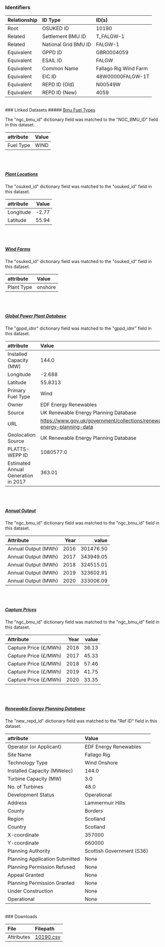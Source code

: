 ### Identifiers

| Relationship   | ID Type              | ID(s)                 |
|:---------------|:---------------------|:----------------------|
| Root           | OSUKED ID            | 10190                 |
| Related        | Settlement BMU ID    | T_FALGW-1             |
| Related        | National Grid BMU ID | FALGW-1               |
| Equivalent     | GPPD ID              | GBR0004059            |
| Equivalent     | ESAIL ID             | FALGW                 |
| Equivalent     | Common Name          | Fallago Rig Wind Farm |
| Equivalent     | EIC ID               | 48W00000FALGW-1T      |
| Equivalent     | REPD ID (Old)        | N00549W               |
| Equivalent     | REPD ID (New)        | 4059                  |

<br>
### Linked Datasets
##### <a href="https://osuked.github.io/Power-Station-Dictionary/datasets/bmu-fuel-types">Bmu Fuel Types</a>



The "ngc_bmu_id" dictionary field was matched to the "NGC_BMU_ID" field in this dataset.

| attribute   | Value   |
|:------------|:--------|
| Fuel Type   | WIND    |

<br><br>
##### <a href="https://osuked.github.io/Power-Station-Dictionary/datasets/plant-locations">Plant Locations</a>



The "osuked_id" dictionary field was matched to the "osuked_id" field in this dataset.

| attribute   |   Value |
|:------------|--------:|
| Longitude   |   -2.77 |
| Latitude    |   55.94 |

<br><br>
##### <a href="https://osuked.github.io/Power-Station-Dictionary/datasets/wind-farms">Wind Farms</a>



The "osuked_id" dictionary field was matched to the "osuked_id" field in this dataset.

| attribute   | Value   |
|:------------|:--------|
| Plant Type  | onshore |

<br><br>
##### <a href="https://osuked.github.io/Power-Station-Dictionary/datasets/global-power-plant-database">Global Power Plant Database</a>



The "gppd_idnr" dictionary field was matched to the "gppd_idnr" field in this dataset.

| attribute                           | Value                                                                    |
|:------------------------------------|:-------------------------------------------------------------------------|
| Installed Capacity (MW)             | 144.0                                                                    |
| Longitude                           | -2.688                                                                   |
| Latitude                            | 55.8313                                                                  |
| Primary Fuel Type                   | Wind                                                                     |
| Owner                               | EDF Energy Renewables                                                    |
| Source                              | UK Renewable Energy Planning Database                                    |
| URL                                 | https://www.gov.uk/government/collections/renewable-energy-planning-data |
| Geolocation Source                  | UK Renewable Energy Planning Database                                    |
| PLATTS-WEPP ID                      | 1080577.0                                                                |
| Estimated Annual Generation in 2017 | 363.01                                                                   |

<br><br>
##### <a href="https://osuked.github.io/Power-Station-Dictionary/datasets/annual-output">Annual Output</a>



The "ngc_bmu_id" dictionary field was matched to the "ngc_bmu_id" field in this dataset.

| Attribute           |   Year |     value |
|:--------------------|-------:|----------:|
| Annual Output (MWh) |   2016 | 301476.50 |
| Annual Output (MWh) |   2017 | 343949.05 |
| Annual Output (MWh) |   2018 | 324515.01 |
| Annual Output (MWh) |   2019 | 323602.91 |
| Annual Output (MWh) |   2020 | 333006.09 |

<br><br>
##### <a href="https://osuked.github.io/Power-Station-Dictionary/datasets/capture-prices">Capture Prices</a>



The "ngc_bmu_id" dictionary field was matched to the "ngc_bmu_id" field in this dataset.

| Attribute             |   Year |   value |
|:----------------------|-------:|--------:|
| Capture Price (£/MWh) |   2016 |   36.13 |
| Capture Price (£/MWh) |   2017 |   45.33 |
| Capture Price (£/MWh) |   2018 |   57.46 |
| Capture Price (£/MWh) |   2019 |   41.75 |
| Capture Price (£/MWh) |   2020 |   33.35 |

<br><br>
##### <a href="https://osuked.github.io/Power-Station-Dictionary/datasets/renewable-energy-planning-database">Renewable Energy Planning Database</a>



The "new_repd_id" dictionary field was matched to the "Ref ID" field in this dataset.

| attribute                      | Value                     |
|:-------------------------------|:--------------------------|
| Operator (or Applicant)        | EDF Energy Renewables     |
| Site Name                      | Fallago Rig               |
| Technology Type                | Wind Onshore              |
| Installed Capacity (MWelec)    | 144.0                     |
| Turbine Capacity (MW)          | 3.0                       |
| No. of Turbines                | 48.0                      |
| Development Status             | Operational               |
| Address                        | Lammermuir Hills          |
| County                         | Borders                   |
| Region                         | Scotland                  |
| Country                        | Scotland                  |
| X-coordinate                   | 357000                    |
| Y-coordinate                   | 660000                    |
| Planning Authority             | Scottish Government (S36) |
| Planning Application Submitted | None                      |
| Planning Permission Refused    | None                      |
| Appeal Granted                 | None                      |
| Planning Permission Granted    | None                      |
| Under Construction             | None                      |
| Operational                    | None                      |


<br>
### Downloads


| File       | Filepath                                                                              |
|:-----------|:--------------------------------------------------------------------------------------|
| Attributes | [10190.csv](https://osuked.github.io/Power-Station-Dictionary/object_attrs/10190.csv) |
